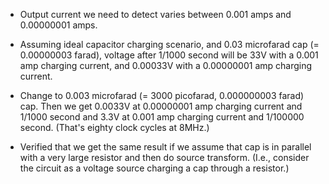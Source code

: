 * Output current we need to detect varies between 0.001 amps and 0.00000001
  amps.

* Assuming ideal capacitor charging scenario, and 0.03 microfarad cap
  (= 0.00000003 farad), voltage after 1/1000 second will be 33V with a 0.001
  amp charging current, and 0.00033V with a 0.00000001 amp charging current.

* Change to 0.003 microfarad (= 3000 picofarad, 0.000000003 farad) cap. Then we get 0.0033V at
  0.00000001 amp charging current and 1/1000 second and 3.3V at 0.001 amp
  charging current and 1/100000 second. (That's eighty clock cycles at 8MHz.)

* Verified that we get the same result if we assume that cap is in parallel
  with a very large resistor and then do source transform. (I.e., consider
  the circuit as a voltage source charging a cap through a resistor.)
